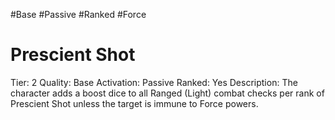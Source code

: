 #Base 
#Passive 
#Ranked 
#Force 

# Prescient Shot
Tier: 2
Quality: Base
Activation: Passive
Ranked: Yes
Description: The character adds a boost dice to all Ranged (Light) combat checks per rank of Prescient Shot unless the target is immune to Force powers.